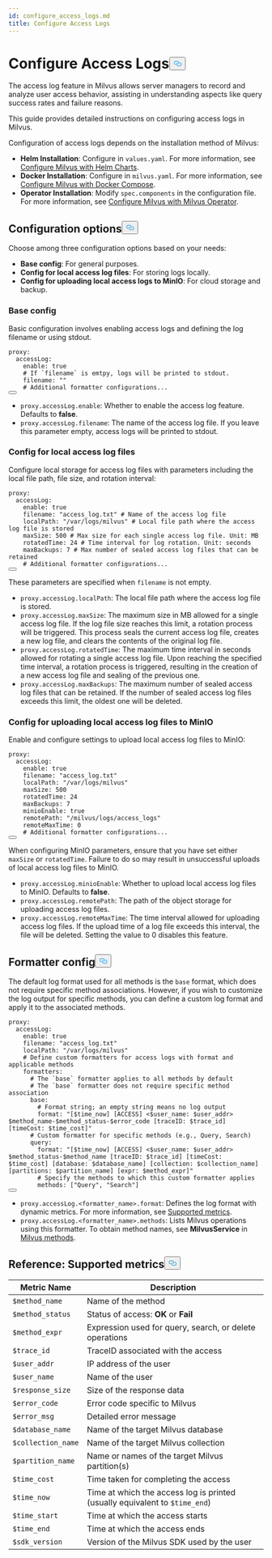 ```yaml
---
id: configure_access_logs.md
title: Configure Access Logs
---
```

<h1 id="Configure-Access-Logs" class="common-anchor-header">Configure Access Logs<button data-href="#Configure-Access-Logs" class="anchor-icon" translate="no">
      <svg translate="no"
        aria-hidden="true"
        focusable="false"
        height="20"
        version="1.1"
        viewBox="0 0 16 16"
        width="16"
      >
        <path
          fill="#0092E4"
          fill-rule="evenodd"
          d="M4 9h1v1H4c-1.5 0-3-1.69-3-3.5S2.55 3 4 3h4c1.45 0 3 1.69 3 3.5 0 1.41-.91 2.72-2 3.25V8.59c.58-.45 1-1.27 1-2.09C10 5.22 8.98 4 8 4H4c-.98 0-2 1.22-2 2.5S3 9 4 9zm9-3h-1v1h1c1 0 2 1.22 2 2.5S13.98 12 13 12H9c-.98 0-2-1.22-2-2.5 0-.83.42-1.64 1-2.09V6.25c-1.09.53-2 1.84-2 3.25C6 11.31 7.55 13 9 13h4c1.45 0 3-1.69 3-3.5S14.5 6 13 6z"
        ></path>
      </svg>
    </button></h1><p>The access log feature in Milvus allows server managers to record and analyze user access behavior, assisting in understanding aspects like query success rates and failure reasons.</p>
<p>This guide provides detailed instructions on configuring access logs in Milvus.</p>
<p>Configuration of access logs depends on the installation method of Milvus:</p>
<ul>
<li><strong>Helm Installation</strong>: Configure in <code translate="no">values.yaml</code>. For more information, see <a href="/docs/pt/configure-helm.md">Configure Milvus with Helm Charts</a>.</li>
<li><strong>Docker Installation</strong>: Configure in <code translate="no">milvus.yaml</code>. For more information, see <a href="/docs/pt/configure-docker.md">Configure Milvus with Docker Compose</a>.</li>
<li><strong>Operator Installation</strong>: Modify <code translate="no">spec.components</code> in the configuration file. For more information, see <a href="/docs/pt/configure_operator.md">Configure Milvus with Milvus Operator</a>.</li>
</ul>
<h2 id="Configuration-options" class="common-anchor-header">Configuration options<button data-href="#Configuration-options" class="anchor-icon" translate="no">
      <svg translate="no"
        aria-hidden="true"
        focusable="false"
        height="20"
        version="1.1"
        viewBox="0 0 16 16"
        width="16"
      >
        <path
          fill="#0092E4"
          fill-rule="evenodd"
          d="M4 9h1v1H4c-1.5 0-3-1.69-3-3.5S2.55 3 4 3h4c1.45 0 3 1.69 3 3.5 0 1.41-.91 2.72-2 3.25V8.59c.58-.45 1-1.27 1-2.09C10 5.22 8.98 4 8 4H4c-.98 0-2 1.22-2 2.5S3 9 4 9zm9-3h-1v1h1c1 0 2 1.22 2 2.5S13.98 12 13 12H9c-.98 0-2-1.22-2-2.5 0-.83.42-1.64 1-2.09V6.25c-1.09.53-2 1.84-2 3.25C6 11.31 7.55 13 9 13h4c1.45 0 3-1.69 3-3.5S14.5 6 13 6z"
        ></path>
      </svg>
    </button></h2><p>Choose among three configuration options based on your needs:</p>
<ul>
<li><strong>Base config</strong>: For general purposes.</li>
<li><strong>Config for local access log files</strong>: For storing logs locally.</li>
<li><strong>Config for uploading local access logs to MinIO</strong>: For cloud storage and backup.</li>
</ul>
<h3 id="Base-config" class="common-anchor-header">Base config</h3><p>Basic configuration involves enabling access logs and defining the log filename or using stdout.</p>
<pre><code translate="no" class="language-yaml">proxy:
  accessLog:
    <span class="hljs-built_in">enable</span>: <span class="hljs-literal">true</span>
    <span class="hljs-comment"># If `filename` is emtpy, logs will be printed to stdout.</span>
    filename: <span class="hljs-string">&quot;&quot;</span>
    <span class="hljs-comment"># Additional formatter configurations...</span>
<button class="copy-code-btn"></button></code></pre>
<ul>
<li><code translate="no">proxy.accessLog.enable</code>: Whether to enable the access log feature. Defaults to <strong>false</strong>.</li>
<li><code translate="no">proxy.accessLog.filename</code>: The name of the access log file. If you leave this parameter empty, access logs will be printed to stdout.</li>
</ul>
<h3 id="Config-for-local-access-log-files" class="common-anchor-header">Config for local access log files</h3><p>Configure local storage for access log files with parameters including the local file path, file size, and rotation interval:</p>
<pre><code translate="no" class="language-yaml">proxy:
  accessLog:
    enable: true
    filename: <span class="hljs-string">&quot;access_log.txt&quot;</span> <span class="hljs-comment"># Name of the access log file</span>
    localPath: <span class="hljs-string">&quot;/var/logs/milvus&quot;</span> <span class="hljs-comment"># Local file path where the access log file is stored</span>
    maxSize: <span class="hljs-number">500</span> <span class="hljs-comment"># Max size for each single access log file. Unit: MB</span>
    rotatedTime: <span class="hljs-number">24</span> <span class="hljs-comment"># Time interval for log rotation. Unit: seconds</span>
    maxBackups: <span class="hljs-number">7</span> <span class="hljs-comment"># Max number of sealed access log files that can be retained</span>
    <span class="hljs-comment"># Additional formatter configurations...</span>
<button class="copy-code-btn"></button></code></pre>
<p>These parameters are specified when <code translate="no">filename</code> is not empty.</p>
<ul>
<li><code translate="no">proxy.accessLog.localPath</code>: The local file path where the access log file is stored.</li>
<li><code translate="no">proxy.accessLog.maxSize</code>: The maximum size in MB allowed for a single access log file. If the log file size reaches this limit, a rotation process will be triggered. This process seals the current access log file, creates a new log file, and clears the contents of the original log file.</li>
<li><code translate="no">proxy.accessLog.rotatedTime</code>: The maximum time interval in seconds allowed for rotating a single access log file. Upon reaching the specified time interval, a rotation process is triggered, resulting in the creation of a new access log file and sealing of the previous one.</li>
<li><code translate="no">proxy.accessLog.maxBackups</code>: The maximum number of sealed access log files that can be retained. If the number of sealed access log files exceeds this limit, the oldest one will be deleted.</li>
</ul>
<h3 id="Config-for-uploading-local-access-log-files-to-MinIO" class="common-anchor-header">Config for uploading local access log files to MinIO</h3><p>Enable and configure settings to upload local access log files to MinIO:</p>
<pre><code translate="no" class="language-yaml">proxy:
  accessLog:
    <span class="hljs-built_in">enable</span>: <span class="hljs-literal">true</span>
    filename: <span class="hljs-string">&quot;access_log.txt&quot;</span>
    localPath: <span class="hljs-string">&quot;/var/logs/milvus&quot;</span>
    maxSize: 500
    rotatedTime: 24 
    maxBackups: 7
    minioEnable: <span class="hljs-literal">true</span>
    remotePath: <span class="hljs-string">&quot;/milvus/logs/access_logs&quot;</span>
    remoteMaxTime: 0
    <span class="hljs-comment"># Additional formatter configurations...</span>
<button class="copy-code-btn"></button></code></pre>
<p>When configuring MinIO parameters, ensure that you have set either <code translate="no">maxSize</code> or <code translate="no">rotatedTime</code>. Failure to do so may result in unsuccessful uploads of local access log files to MinIO.</p>
<ul>
<li><code translate="no">proxy.accessLog.minioEnable</code>: Whether to upload local access log files to MinIO. Defaults to <strong>false</strong>.</li>
<li><code translate="no">proxy.accessLog.remotePath</code>: The path of the object storage for uploading access log files.</li>
<li><code translate="no">proxy.accessLog.remoteMaxTime</code>: The time interval allowed for uploading access log files. If the upload time of a log file exceeds this interval, the file will be deleted. Setting the value to 0 disables this feature.</li>
</ul>
<h2 id="Formatter-config" class="common-anchor-header">Formatter config<button data-href="#Formatter-config" class="anchor-icon" translate="no">
      <svg translate="no"
        aria-hidden="true"
        focusable="false"
        height="20"
        version="1.1"
        viewBox="0 0 16 16"
        width="16"
      >
        <path
          fill="#0092E4"
          fill-rule="evenodd"
          d="M4 9h1v1H4c-1.5 0-3-1.69-3-3.5S2.55 3 4 3h4c1.45 0 3 1.69 3 3.5 0 1.41-.91 2.72-2 3.25V8.59c.58-.45 1-1.27 1-2.09C10 5.22 8.98 4 8 4H4c-.98 0-2 1.22-2 2.5S3 9 4 9zm9-3h-1v1h1c1 0 2 1.22 2 2.5S13.98 12 13 12H9c-.98 0-2-1.22-2-2.5 0-.83.42-1.64 1-2.09V6.25c-1.09.53-2 1.84-2 3.25C6 11.31 7.55 13 9 13h4c1.45 0 3-1.69 3-3.5S14.5 6 13 6z"
        ></path>
      </svg>
    </button></h2><p>The default log format used for all methods is the <code translate="no">base</code> format, which does not require specific method associations. However, if you wish to customize the log output for specific methods, you can define a custom log format and apply it to the associated methods.</p>
<pre><code translate="no" class="language-yaml">proxy:
  accessLog:
    <span class="hljs-built_in">enable</span>: <span class="hljs-literal">true</span>
    filename: <span class="hljs-string">&quot;access_log.txt&quot;</span>
    localPath: <span class="hljs-string">&quot;/var/logs/milvus&quot;</span>
    <span class="hljs-comment"># Define custom formatters for access logs with format and applicable methods</span>
    formatters:
      <span class="hljs-comment"># The `base` formatter applies to all methods by default</span>
      <span class="hljs-comment"># The `base` formatter does not require specific method association</span>
      base: 
        <span class="hljs-comment"># Format string; an empty string means no log output</span>
        format: <span class="hljs-string">&quot;[<span class="hljs-variable">$time_now</span>] [ACCESS] &lt;<span class="hljs-variable">$user_name</span>: <span class="hljs-variable">$user_addr</span>&gt; <span class="hljs-variable">$method_name</span>-<span class="hljs-variable">$method_status</span>-<span class="hljs-variable">$error_code</span> [traceID: <span class="hljs-variable">$trace_id</span>] [timeCost: <span class="hljs-variable">$time_cost</span>]&quot;</span>
      <span class="hljs-comment"># Custom formatter for specific methods (e.g., Query, Search)</span>
      query: 
        format: <span class="hljs-string">&quot;[<span class="hljs-variable">$time_now</span>] [ACCESS] &lt;<span class="hljs-variable">$user_name</span>: <span class="hljs-variable">$user_addr</span>&gt; <span class="hljs-variable">$method_status</span>-<span class="hljs-variable">$method_name</span> [traceID: <span class="hljs-variable">$trace_id</span>] [timeCost: <span class="hljs-variable">$time_cost</span>] [database: <span class="hljs-variable">$database_name</span>] [collection: <span class="hljs-variable">$collection_name</span>] [partitions: <span class="hljs-variable">$partition_name</span>] [expr: <span class="hljs-variable">$method_expr</span>]&quot;</span>
        <span class="hljs-comment"># Specify the methods to which this custom formatter applies</span>
        methods: [<span class="hljs-string">&quot;Query&quot;</span>, <span class="hljs-string">&quot;Search&quot;</span>]
<button class="copy-code-btn"></button></code></pre>
<ul>
<li><code translate="no">proxy.accessLog.&lt;formatter_name&gt;.format</code>: Defines the log format with dynamic metrics. For more information, see <a href="#reference-supported-metrics">Supported metrics</a>.</li>
<li><code translate="no">proxy.accessLog.&lt;formatter_name&gt;.methods</code>: Lists Milvus operations using this formatter. To obtain method names, see <strong>MilvusService</strong> in <a href="https://github.com/milvus-io/milvus-proto/blob/master/proto/milvus.proto">Milvus methods</a>.</li>
</ul>
<h2 id="Reference-Supported-metrics" class="common-anchor-header">Reference: Supported metrics<button data-href="#Reference-Supported-metrics" class="anchor-icon" translate="no">
      <svg translate="no"
        aria-hidden="true"
        focusable="false"
        height="20"
        version="1.1"
        viewBox="0 0 16 16"
        width="16"
      >
        <path
          fill="#0092E4"
          fill-rule="evenodd"
          d="M4 9h1v1H4c-1.5 0-3-1.69-3-3.5S2.55 3 4 3h4c1.45 0 3 1.69 3 3.5 0 1.41-.91 2.72-2 3.25V8.59c.58-.45 1-1.27 1-2.09C10 5.22 8.98 4 8 4H4c-.98 0-2 1.22-2 2.5S3 9 4 9zm9-3h-1v1h1c1 0 2 1.22 2 2.5S13.98 12 13 12H9c-.98 0-2-1.22-2-2.5 0-.83.42-1.64 1-2.09V6.25c-1.09.53-2 1.84-2 3.25C6 11.31 7.55 13 9 13h4c1.45 0 3-1.69 3-3.5S14.5 6 13 6z"
        ></path>
      </svg>
    </button></h2><table>
<thead>
<tr><th>Metric Name</th><th>Description</th></tr>
</thead>
<tbody>
<tr><td><code translate="no">$method_name</code></td><td>Name of the method</td></tr>
<tr><td><code translate="no">$method_status</code></td><td>Status of access: <strong>OK</strong> or <strong>Fail</strong></td></tr>
<tr><td><code translate="no">$method_expr</code></td><td>Expression used for query, search, or delete operations</td></tr>
<tr><td><code translate="no">$trace_id</code></td><td>TraceID associated with the access</td></tr>
<tr><td><code translate="no">$user_addr</code></td><td>IP address of the user</td></tr>
<tr><td><code translate="no">$user_name</code></td><td>Name of the user</td></tr>
<tr><td><code translate="no">$response_size</code></td><td>Size of the response data</td></tr>
<tr><td><code translate="no">$error_code</code></td><td>Error code specific to Milvus</td></tr>
<tr><td><code translate="no">$error_msg</code></td><td>Detailed error message</td></tr>
<tr><td><code translate="no">$database_name</code></td><td>Name of the target Milvus database</td></tr>
<tr><td><code translate="no">$collection_name</code></td><td>Name of the target Milvus collection</td></tr>
<tr><td><code translate="no">$partition_name</code></td><td>Name or names of the target Milvus partition(s)</td></tr>
<tr><td><code translate="no">$time_cost</code></td><td>Time taken for completing the access</td></tr>
<tr><td><code translate="no">$time_now</code></td><td>Time at which the access log is printed (usually equivalent to <code translate="no">$time_end</code>)</td></tr>
<tr><td><code translate="no">$time_start</code></td><td>Time at which the access starts</td></tr>
<tr><td><code translate="no">$time_end</code></td><td>Time at which the access ends</td></tr>
<tr><td><code translate="no">$sdk_version</code></td><td>Version of the Milvus SDK used by the user</td></tr>
</tbody>
</table>
